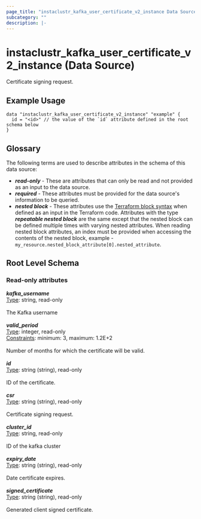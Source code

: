 ```yaml
---
page_title: "instaclustr_kafka_user_certificate_v2_instance Data Source - terraform-provider-instaclustr"
subcategory: ""
description: |-
---
```


# instaclustr_kafka_user_certificate_v2_instance (Data Source)
Certificate signing request.
## Example Usage
```
data "instaclustr_kafka_user_certificate_v2_instance" "example" { 
  id = "<id>" // the value of the `id` attribute defined in the root schema below
}
```
## Glossary
The following terms are used to describe attributes in the schema of this data source:
- **_read-only_** - These are attributes that can only be read and not provided as an input to the data source.
- **_required_** - These attributes must be provided for the data source's information to be queried.
- **_nested block_** - These attributes use the [Terraform block syntax](https://www.terraform.io/language/attr-as-blocks) when defined as an input in the Terraform code. Attributes with the type **_repeatable nested block_** are the same except that the nested block can be defined multiple times with varying nested attributes. When reading nested block attributes, an index must be provided when accessing the contents of the nested block, example - `my_resource.nested_block_attribute[0].nested_attribute`.
## Root Level Schema
### Read-only attributes
*___kafka_username___*<br>
<ins>Type</ins>: string, read-only<br>
<br>The Kafka username<br><br>
*___valid_period___*<br>
<ins>Type</ins>: integer, read-only<br>
<ins>Constraints</ins>: minimum: 3, maximum: 1.2E+2<br><br>Number of months for which the certificate will be valid.<br><br>
*___id___*<br>
<ins>Type</ins>: string (string), read-only<br>
<br>ID of the certificate.<br><br>
*___csr___*<br>
<ins>Type</ins>: string (string), read-only<br>
<br>Certificate signing request.<br><br>
*___cluster_id___*<br>
<ins>Type</ins>: string, read-only<br>
<br>ID of the kafka cluster<br><br>
*___expiry_date___*<br>
<ins>Type</ins>: string (string), read-only<br>
<br>Date certificate expires.<br><br>
*___signed_certificate___*<br>
<ins>Type</ins>: string (string), read-only<br>
<br>Generated client signed certificate.<br><br>
